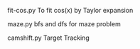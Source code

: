 fit-cos.py    To fit cos(x) by Taylor expansion

maze.py       bfs and dfs for maze problem

camshift.py   Target Tracking
